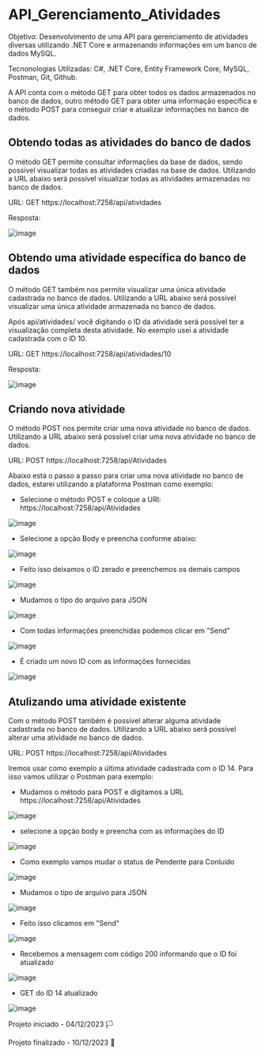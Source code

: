 # API_Gerenciamento_Atividades

Objetivo: Desenvolvimento de uma API para gerenciamento de atividades diversas utilizando .NET Core e armazenando informações em um banco de dados MySQL.

Tecnonologias Utilizadas: C#, .NET Core, Entity Framework Core, MySQL, Postman, Git, Github.

A API conta com o método GET para obter todos os dados armazenados no banco de dados, outro método GET para obter uma informação específica e o método POST para conseguir criar e atualizar informações no banco de dados. 

## Obtendo todas as atividades do banco de dados

O método GET permite consultar informações da base de dados, sendo possível visualizar todas as atividades criadas na base de dados.
Utilizando a URL abaixo será possível visualizar todas as atividades armazenadas no banco de dados.

URL: GET https://localhost:7258/api/atividades

Resposta:

![image](https://github.com/felsantoss/API_Gerenciamento_Atividades/assets/92893574/d8228309-7f34-4139-8603-1fd45af0412b)

## Obtendo uma atividade específica do banco de dados

O método GET também nos permite visualizar uma única atividade cadastrada no banco de dados.
Utilizando a URL abaixo será possível visualizar uma única atividade armazenada no banco de dados.

Após api/atividades/ você digitando o ID da atividade será possível ter a visualização completa desta atividade. No exemplo usei a atividade cadastrada com o ID 10. 

URL: GET https://localhost:7258/api/atividades/10

Resposta:

![image](https://github.com/felsantoss/API_Gerenciamento_Atividades/assets/92893574/57289333-d8f9-4ba1-a99d-085fd8f44ff5)

## Criando nova atividade

O método POST nos permite criar uma nova atividade no banco de dados. 
Utilizando a URL abaixo será possível criar uma nova atividade no banco de dados.

URL: POST https://localhost:7258/api/Atividades

Abaixo está o passo a passo para criar uma nova atividade no banco de dados, estarei utilizando a plataforma Postman como exemplo: 

- Selecione o método POST e coloque a URl: https://localhost:7258/api/Atividades

![image](https://github.com/felsantoss/API_Gerenciamento_Atividades/assets/92893574/b5e66319-a450-47db-8b8c-b565b2cf6ab1)

- Selecione a opção Body e preencha conforme abaixo:

![image](https://github.com/felsantoss/API_Gerenciamento_Atividades/assets/92893574/df7d256f-1aac-4beb-9a6f-803af7d74234)

- Feito isso deixamos o ID zerado e preenchemos os demais campos

![image](https://github.com/felsantoss/API_Gerenciamento_Atividades/assets/92893574/74e84dae-9f0c-4755-872b-3f0dc268a9e9)

- Mudamos o tipo do arquivo para JSON

![image](https://github.com/felsantoss/API_Gerenciamento_Atividades/assets/92893574/643d0f5a-ba3e-4786-b161-332f0397c099)

- Com todas informações preenchidas podemos clicar em "Send"

![image](https://github.com/felsantoss/API_Gerenciamento_Atividades/assets/92893574/68386c9b-2950-40b8-bee3-e83025508057)

- É criado um novo ID com as informações fornecidas

![image](https://github.com/felsantoss/API_Gerenciamento_Atividades/assets/92893574/f7e5c6fb-39e1-4979-9158-5d96d7d8a1f9)

## Atulizando uma atividade existente 

Com o método POST também é possível alterar alguma atividade cadastrada no banco de dados. 
Utilizando a URL abaixo será possível alterar uma atividade no banco de dados.

URL: POST https://localhost:7258/api/Atividades

Iremos usar como exemplo a última atividade cadastrada com o ID 14. Para isso vamos utilizar o Postman para exemplo: 

- Mudamos o método para POST e digitamos a URL https://localhost:7258/api/Atividades

![image](https://github.com/felsantoss/API_Gerenciamento_Atividades/assets/92893574/c8cc3a89-3f65-4c9e-9eb9-58e87bf89f96)

- selecione a opção body e preencha com as informações do ID

![image](https://github.com/felsantoss/API_Gerenciamento_Atividades/assets/92893574/54b3952b-966c-4514-a676-3ad1b298de23)

- Como exemplo vamos mudar o status de Pendente para Conluido

![image](https://github.com/felsantoss/API_Gerenciamento_Atividades/assets/92893574/20a4ac42-bbcd-4b23-b886-2a8e48738fbc)

- Mudamos o tipo de arquivo para JSON

![image](https://github.com/felsantoss/API_Gerenciamento_Atividades/assets/92893574/e1438111-57c8-40ff-be87-3bb3909678c3)

- Feito isso clicamos em "Send"

![image](https://github.com/felsantoss/API_Gerenciamento_Atividades/assets/92893574/a83875ce-9178-4ff2-9d5b-1259ce86e85d)

- Recebemos a mensagem com código 200 informando que o ID foi atualizado

![image](https://github.com/felsantoss/API_Gerenciamento_Atividades/assets/92893574/17147bee-763c-4ebb-aab9-e23515f4dc75)

- GET do ID 14 atualizado

![image](https://github.com/felsantoss/API_Gerenciamento_Atividades/assets/92893574/c924bf6e-9ead-47a8-b13c-8fbd0d840b2b)

Projeto iniciado - 04/12/2023 🏳

Projeto finalizado - 10/12/2023 🏁
